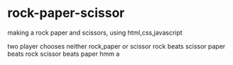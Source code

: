 # rock-paper-scissor
making a rock paper and scissors, using html,css,javascript

two player chooses neither rock,paper or scissor
rock beats scissor
paper beats rock
scissor beats paper
hmm
a